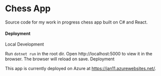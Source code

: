 # Chess App

Source code for my work in progress chess app built on C# and React.

#### Deployment 

Local Development

Run `dotnet run` in the root dir. Open http://localhost:5000 to view it in the browser. The browser will reload on save.
Deployment

This app is currently deployed on Azure at https://jan11.azurewebsites.net/.
